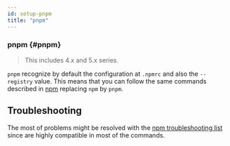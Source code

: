 ```yaml
---
id: setup-pnpm
title: "pnpm"
---
```


### pnpm {#pnpm}

> This includes 4.x and 5.x series.

`pnpm` recognize by default the configuration at `.npmrc` and also the `--registry` value. 
This means that you can follow the same commands described in [npm](setup-npm.md) replacing `npm` by `pnpm`.

## Troubleshooting

The most of problems might be resolved with the [npm troubleshooting list](setup-npm.md##troubleshooting) since are highly compatible in most of the commands.
